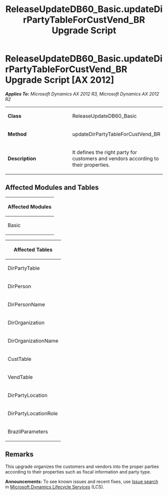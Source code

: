 ﻿---
title: ReleaseUpdateDB60_Basic.updateDirPartyTableForCustVend_BR Upgrade Script
TOCTitle: ReleaseUpdateDB60_Basic.updateDirPartyTableForCustVend_BR Upgrade Script
ms:assetid: 8d451448-0fb8-943f-645e-bf108b2210cb
ms:mtpsurl: https://msdn.microsoft.com/en-us/library/JJ736477(v=AX.60)
ms:contentKeyID: 49709667
ms.date: 05/18/2015
mtps_version: v=AX.60
---

# ReleaseUpdateDB60\_Basic.updateDirPartyTableForCustVend\_BR Upgrade Script [AX 2012]


_**Applies To:** Microsoft Dynamics AX 2012 R3, Microsoft Dynamics AX 2012 R2_

<table>
<colgroup>
<col style="width: 50%" />
<col style="width: 50%" />
</colgroup>
<tbody>
<tr class="odd">
<td><p><strong>Class</strong></p></td>
<td><p>ReleaseUpdateDB60_Basic</p></td>
</tr>
<tr class="even">
<td><p><strong>Method</strong></p></td>
<td><p>updateDirPartyTableForCustVend_BR</p></td>
</tr>
<tr class="odd">
<td><p><strong>Description</strong></p></td>
<td><p>It defines the right party for customers and vendors according to their properties.</p></td>
</tr>
</tbody>
</table>


## Affected Modules and Tables

<table>
<colgroup>
<col style="width: 100%" />
</colgroup>
<thead>
<tr class="header">
<th><p>Affected Modules</p></th>
</tr>
</thead>
<tbody>
<tr class="odd">
<td><p>Basic</p></td>
</tr>
</tbody>
</table>


<table>
<colgroup>
<col style="width: 100%" />
</colgroup>
<thead>
<tr class="header">
<th><p>Affected Tables</p></th>
</tr>
</thead>
<tbody>
<tr class="odd">
<td><p>DirPartyTable</p></td>
</tr>
<tr class="even">
<td><p>DirPerson</p></td>
</tr>
<tr class="odd">
<td><p>DirPersonName</p></td>
</tr>
<tr class="even">
<td><p>DirOrganization</p></td>
</tr>
<tr class="odd">
<td><p>DirOrganizationName</p></td>
</tr>
<tr class="even">
<td><p>CustTable</p></td>
</tr>
<tr class="odd">
<td><p>VendTable</p></td>
</tr>
<tr class="even">
<td><p>DirPartyLocation</p></td>
</tr>
<tr class="odd">
<td><p>DirPartyLocationRole</p></td>
</tr>
<tr class="even">
<td><p>BrazilParameters</p></td>
</tr>
</tbody>
</table>


## Remarks

This upgrade organizes the customers and vendors into the proper parties according to their properties such as fiscal information and party type.

  
**Announcements:** To see known issues and recent fixes, use [Issue search](http://go.microsoft.com/fwlink/?linkid=389258) in [Microsoft Dynamics Lifecycle Services](http://go.microsoft.com/fwlink/?linkid=306505) (LCS).

